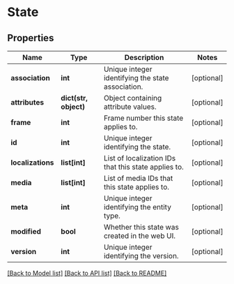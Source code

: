 # State

## Properties
Name | Type | Description | Notes
------------ | ------------- | ------------- | -------------
**association** | **int** | Unique integer identifying the state association. | [optional] 
**attributes** | **dict(str, object)** | Object containing attribute values. | [optional] 
**frame** | **int** | Frame number this state applies to. | [optional] 
**id** | **int** | Unique integer identifying the state. | [optional] 
**localizations** | **list[int]** | List of localization IDs that this state applies to. | [optional] 
**media** | **list[int]** | List of media IDs that this state applies to. | [optional] 
**meta** | **int** | Unique integer identifying the entity type. | [optional] 
**modified** | **bool** | Whether this state was created in the web UI. | [optional] 
**version** | **int** | Unique integer identifying the version. | [optional] 

[[Back to Model list]](../README.md#documentation-for-models) [[Back to API list]](../README.md#documentation-for-api-endpoints) [[Back to README]](../README.md)


